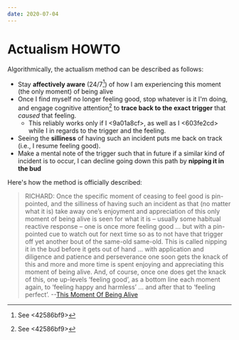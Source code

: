 ```yaml
---
date: 2020-07-04
---
```


# Actualism HOWTO

Algorithmically, the actualism method can be described as follows:

- Stay **affectively aware** (24/7[^aff]) of how I am experiencing this moment (the only moment) of being alive
- Once I find myself no longer feeling good, stop whatever is it I'm doing, and engage cognitive attention[^aff] to **trace back to the exact trigger** that *caused* that feeling. 
  - This reliably works only if I <9a01a8cf>, as well as I <603fe2cd> while I <aab870e2> in regards to the trigger and the feeling.
- Seeing the **silliness** of having such an incident puts me back on track (i.e., I resume feeling good).
- Make a mental note of the trigger such that in future if a similar kind of incident is to occur, I can decline going down this path by **nipping it in the bud**

[^aff]: See <42586bf9>

Here's how the method is officially described:

> RICHARD: Once the specific moment of ceasing to feel good is pin-pointed, and the silliness  of having such an incident as that (no matter what it is) take away one’s enjoyment and appreciation of this only moment of being alive is seen for what it is – usually some habitual reactive response – one is once more feeling good ... but with a pin-pointed cue to watch out for next time so as to not have that trigger off yet another bout of the same-old same-old. This is called nipping it in the bud before it gets out of hand ... with application and diligence and patience and perseverance one soon gets the knack of this and more and more time is spent enjoying and appreciating this moment of being alive. And, of course, once one does get the knack of this, one up-levels ‘feeling good’, as a bottom line each moment again, to ‘feeling happy and harmless’ ... and after that to ‘feeling perfect’. --[This Moment Of Being Alive](http://www.actualfreedom.com.au/richard/articles/thismomentofbeingalive.htm)


